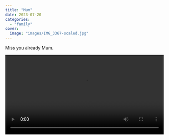 ```yaml
---
title: "Mum"
date: 2023-07-20
categories:
  - "family"
cover:
  image: "images/IMG_3367-scaled.jpg"
---
```


Miss you already Mum.

<video controls src="/videos/BevStark.mp4" style="width: 100%;"></video>
